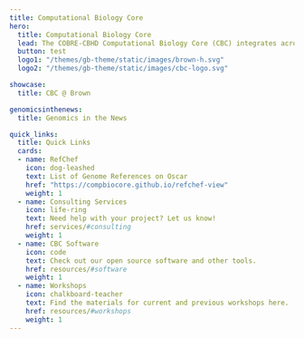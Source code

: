 ```yaml
---
title: Computational Biology Core
hero:
  title: Computational Biology Core
  lead: The COBRE-CBHD Computational Biology Core (CBC) integrates across multiple research focused Centers supporting data-intensive research using high-throughput DNA/RNA sequencing datasets. The CBC is a service focused Core Facility.
  button: test
  logo1: "/themes/gb-theme/static/images/brown-h.svg"
  logo2: "/themes/gb-theme/static/images/cbc-logo.svg"

showcase:
  title: CBC @ Brown

genomicsinthenews:
  title: Genomics in the News

quick_links:
  title: Quick Links
  cards:
  - name: RefChef
    icon: dog-leashed
    text: List of Genome References on Oscar
    href: "https://compbiocore.github.io/refchef-view"
    weight: 1
  - name: Consulting Services
    icon: life-ring
    text: Need help with your project? Let us know!
    href: services/#consulting
    weight: 1
  - name: CBC Software
    icon: code
    text: Check out our open source software and other tools.
    href: resources/#software
    weight: 1
  - name: Workshops
    icon: chalkboard-teacher
    text: Find the materials for current and previous workshops here.
    href: resources/#workshops
    weight: 1
---
```

